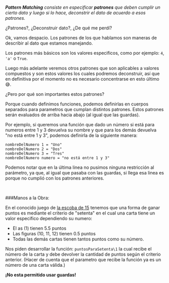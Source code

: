 _**Pattern Matching** consiste en especificar **patrones** que deben cumplir un cierto dato y luego si lo hace, deconstrir el dato de acuerdo a esos patrones._

¿Patrones?, ¿Deconstruir dato?, ¿De qué me perdí?

Ok, vamos despacio. Los patrones de los que hablamos son maneras de describir al dato que estamos manejando.

Los patrones más básicos son los valores especificos, como por ejemplo: `4`, `'a'` o `True`.

Luego más adelante veremos otros patrones que son aplicables a valores compuestos y son estos valores los cuales podremos deconstruir, así que en definitiva por el momento no es necesario concentrarse en esto último :sweat_smile:.

¿Pero por qué son importantes estos patrones?

Porque cuando definimos funciones, podemos definirlas en cuerpos separados para parametros que cumplan distintos patrones. Estos patrones serán evaluados de arriba hacia abajo (al igual que las guardas).

Por ejemplo, si queremos una función que dado un número si está para numeros entre 1 y 3 devuelva su nombre y que para los demás devuelva "no está entre 1 y 3", podemos definirla de la siguiente manera:

```
nombreDelNumero 1 = "Uno"
nombreDelNumero 2 = "Dos"
nombreDelNumero 3 = "Tres"
nombreDelNumero numero = "no está entre 1 y 3"
```

Podemos notar que en la última linea no pusimos ninguna restricción al parámetro, ya que, al igual que pasaba con las guardas, si llega esa linea es porque no cumplió con los patrones anteriores.

<br>

###Manos a la Obra:

En el conocido juego de [la escoba de 15](https://es.wikipedia.org/wiki/Escoba_del_15) tenemos que una forma de ganar puntos es mediante el criterio de "setenta" en el cual una carta tiene un valor especifico dependiendo su numero:

* El as (1) tienen 5.5 puntos
* Las figuras (10, 11, 12) tienen 0.5 puntos
* Todas las demás cartas tienen tantos puntos como su número.

Nos piden desarrollar la función: `puntosParaSetenta\1` la cual recibe el número de la carta y debe devolver la cantidad de puntos según el criterio anterior. (Hacer de cuenta que el parametro que recibe la función ya es un número de una carta válida.)

**¡No esta permitido usar guardas!**